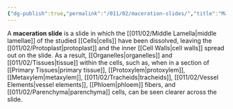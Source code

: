 ```yaml
---
{"dg-publish":true,"permalink":"/011/02/maceration-slides/","title":"Maceration Slides","tags":["BIOL412"],"noteIcon":"1","created":"2024-09-26T13:45:04.100-07:00","updated":"2024-09-26T15:20:56.517-07:00"}
---
```


A **maceration slide** is a slide in which the [[011/02/Middle Lamella\|middle lamellae]] of the studied [[Cells\|cells]] have been dissolved, leaving the [[011/02/Protoplast\|protoplast]] and the inner [[Cell Walls\|cell walls]] spread out on the slide. As a result, [[Organelles\|organelles]] and [[011/02/Tissues\|tissue]] within the cells, such as, when in a section of [[Primary Tissues\|primary tissue]], [[Protoxylem\|protoxylem]], [[Metaxylem\|metaxylem]], [[011/02/Tracheids\|tracheids]], [[011/02/Vessel Elements\|vessel elements]], [[Phloem\|phloem]] fibers, and [[011/02/Parenchyma\|parenchyma]] cells, can be seen clearer across the slide.